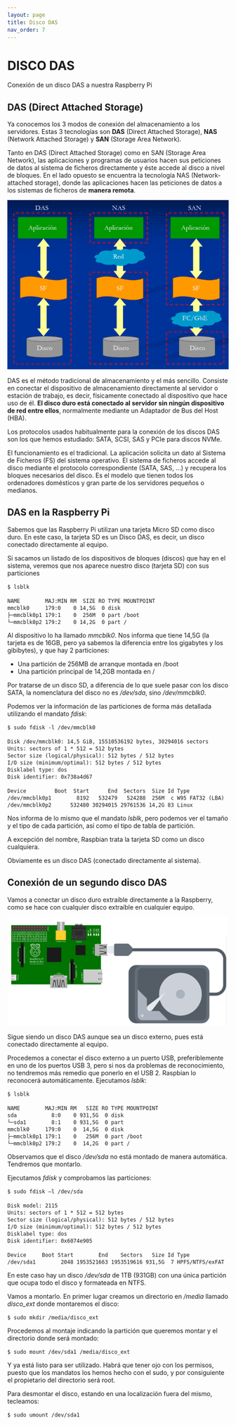 ```yaml
---
layout: page
title: Disco DAS
nav_order: 7
---
```

# DISCO DAS

Conexión de un disco DAS a nuestra Raspberry Pi

## DAS (Direct Attached Storage)
Ya conocemos los 3 modos de conexión del almacenamiento a los servidores. Estas 3 tecnologías son **DAS** (Direct Attached Storage), **NAS** (Network Attached Storage) y **SAN** (Storage Area Network). 

Tanto en DAS (Direct Attached Storage) como en SAN (Storage Area Network), las aplicaciones y programas de usuarios hacen sus peticiones de datos al sistema de ficheros directamente y éste accede al disco a nivel de bloques. En el lado opuesto se encuentra la tecnología NAS (Network-attached storage), donde las aplicaciones hacen las peticiones de datos a los sistemas de ficheros de **manera remota**.

<img src="./images/0501.png" width="650">

DAS es el método tradicional de almacenamiento y el más sencillo. Consiste en conectar el dispositivo de almacenamiento directamente al servidor o estación de trabajo, es decir, físicamente conectado al dispositivo que hace uso de él. **El disco duro está conectado al servidor sin ningún dispositivo de red entre ellos**, normalmente mediante un Adaptador de Bus del Host (HBA).

Los protocolos usados habitualmente para la conexión de los discos DAS son los que hemos estudiado: SATA, SCSI, SAS y PCIe para discos NVMe.

El funcionamiento es el tradicional. La aplicación solicita un dato al Sistema de Ficheros (FS) del sistema operativo. El sistema de ficheros accede al disco mediante el protocolo correspondiente (SATA, SAS, …) y recupera los bloques necesarios del disco. Es el modelo que tienen todos los ordenadores domésticos y gran parte de los servidores pequeños o medianos.

## DAS en la Raspberry Pi
Sabemos que las Raspberry Pi utilizan una tarjeta Micro SD como disco duro. En este caso, la tarjeta SD es un Disco DAS, es decir, un disco conectado directamente al equipo.

Si sacamos un listado de los dispositivos de bloques (discos) que hay en el sistema, veremos que nos aparece nuestro disco (tarjeta SD) con sus particiones

    $ lsblk

    NAME        MAJ:MIN RM  SIZE RO TYPE MOUNTPOINT
    mmcblk0     179:0    0 14,5G  0 disk
    ├─mmcblk0p1 179:1    0  256M  0 part /boot
    └─mmcblk0p2 179:2    0 14,2G  0 part /

Al dispositivo lo ha llamado *mmcblk0*. Nos informa que tiene 14,5G (la tarjeta es de 16GB, pero ya sabemos la diferencia entre los gigabytes y los gibibytes), y que hay 2 particiones:
- Una partición de 256MB de arranque montada en /boot
- Una partición principal de 14,2GB montada en /

Por tratarse de un disco SD, a diferencia de lo que suele pasar con los disco SATA, la nomenclatura del disco no es */dev/sda*, sino */dev/mmcblk0*.

Podemos ver la información de las particiones de forma más detallada utilizando el mandato *fdisk*:

    $ sudo fdisk -l /dev/mmcblk0

    Disk /dev/mmcblk0: 14,5 GiB, 15510536192 bytes, 30294016 sectors
    Units: sectors of 1 * 512 = 512 bytes
    Sector size (logical/physical): 512 bytes / 512 bytes
    I/O size (minimum/optimal): 512 bytes / 512 bytes
    Disklabel type: dos
    Disk identifier: 0x738a4d67

    Device         Boot  Start      End  Sectors  Size Id Type
    /dev/mmcblk0p1        8192   532479   524288  256M  c W95 FAT32 (LBA)
    /dev/mmcblk0p2      532480 30294015 29761536 14,2G 83 Linux

Nos informa de lo mismo que el mandato *lsblk*, pero podemos ver el tamaño y el tipo de cada partición, así como el tipo de tabla de partición.

A excepción del nombre, Raspbian trata la tarjeta SD como un disco cualquiera.

Obviamente es un disco DAS (conectado directamente al sistema).

## Conexión de un segundo disco DAS
Vamos a conectar un disco duro extraíble directamente a la Raspberry, como se hace con cualquier disco extraíble en cualquier equipo.

<img src="./images/0502.png" width="500">

Sigue siendo un disco DAS aunque sea un disco externo, pues está conectado directamente al equipo.

Procedemos a conectar el disco externo a un puerto USB, preferiblemente en uno de los puertos USB 3, pero si nos da problemas de reconocimiento, no tendremos más remedio que ponerlo en el USB 2.
Raspbian lo reconocerá automáticamente. Ejecutamos *lsblk*:

    $ lsblk

    NAME        MAJ:MIN RM   SIZE RO TYPE MOUNTPOINT
    sda           8:0    0 931,5G  0 disk
    └─sda1        8:1    0 931,5G  0 part
    mmcblk0     179:0    0  14,5G  0 disk
    ├─mmcblk0p1 179:1    0   256M  0 part /boot
    └─mmcblk0p2 179:2    0  14,2G  0 part /

Observamos que el disco */dev/sda* no está montado de manera automática. Tendremos que montarlo.

Ejecutamos *fdisk* y comprobamos las particiones:

    $ sudo fdisk –l /dev/sda

    Disk model: 2115
    Units: sectors of 1 * 512 = 512 bytes
    Sector size (logical/physical): 512 bytes / 512 bytes
    I/O size (minimum/optimal): 512 bytes / 512 bytes
    Disklabel type: dos
    Disk identifier: 0x6074e905

    Device     Boot Start        End    Sectors   Size Id Type
    /dev/sda1        2048 1953521663 1953519616 931,5G  7 HPFS/NTFS/exFAT

En este caso hay un disco */dev/sda* de 1TB (931GB) con una única partición que ocupa todo el disco y formateada en NTFS.

Vamos a montarlo. En primer lugar creamos un directorio en */media* llamado *disco_ext* donde montaremos el disco:

    $ sudo mkdir /media/disco_ext

Procedemos al montaje indicando la partición que queremos montar y el directorio donde será montado:

    $ sudo mount /dev/sda1 /media/disco_ext

Y ya está listo para ser utilizado. Habrá que tener ojo con los permisos, puesto que los mandatos los hemos hecho con el sudo, y por consiguiente el propietario del directorio será root.

Para desmontar el disco, estando en una localización fuera del mismo, tecleamos:

    $ sudo umount /dev/sda1
